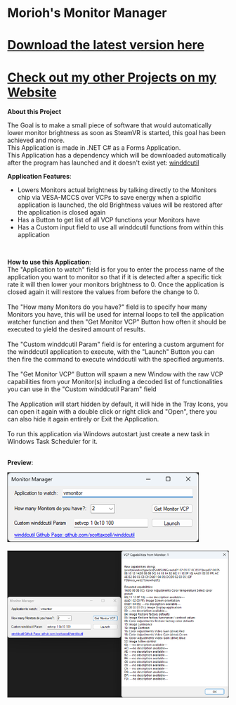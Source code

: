 # Morioh's Monitor Manager
# [Download the latest version here](https://github.com/xMorioh/MonitorManager/releases/latest)
# [Check out my other Projects on my Website](https://xmorioh.gitlab.io/index.html)


**About this Project**

The Goal is to make a small piece of software that would automatically lower monitor brightness as soon as SteamVR is started, this goal has been achieved and more.
<br>
This Application is made in .NET C# as a Forms Application.
<br>
This Application has a dependency which will be downloaded automatically after the program has launched and it doesn't exist yet: [winddcutil](https://github.com/scottaxcell/winddcutil)

**Application Features**:
* Lowers Monitors actual brightness by talking directly to the Monitors chip via VESA-MCCS over VCPs to save energy when a spicific application is launched, the old Brightness values will be restored after the application is closed again
* Has a Button to get list of all VCP functions your Monitors have
* Has a Custom input field to use all winddcutil functions from within this application
<br>

**How to use this Application**:
<br>
The "Application to watch" field is for you to enter the process name of the application you want to monitor so that if it is detected after a specific tick rate it will then lower your monitors brightness to 0. Once the application is closed again it will restore the values from before the change to 0.
<br>
<br>
The "How many Monitors do you have?" field is to specify how many Monitors you have, this will be used for internal loops to tell the application watcher function and then "Get Monitor VCP" Button how often it should be executed to yield the desired amount of results.
<br>
<br>
The "Custom winddcutil Param" field is for entering a custom argument for the winddcutil application to execute, with the "Launch" Button you can then fire the command to execute winddcutil with the specified arguments.
<br>
<br>
The "Get Monitor VCP" Button will spawn a new Window with the raw VCP capabilities from your Monitor(s) including a decoded list of functionalities you can use in the "Custom winddcutil Param" field
<br>
<br>
The Application will start hidden by default, it will hide in the Tray Icons, you can open it again with a double click or right click and "Open", there you can also hide it again entirely or Exit the Application.
<br>
<br>
To run this application via Windows autostart just create a new task in Windows Task Scheduler for it.
<br>
<br>

**Preview**:

![MonitorManager-Preview](https://github.com/xMorioh/MonitorManager/blob/master/MonitorManager-Preview.png)
<br>
<br>
![MonitorManager-Preview2](https://github.com/xMorioh/MonitorManager/blob/master/MonitorManager-Preview2.png)
